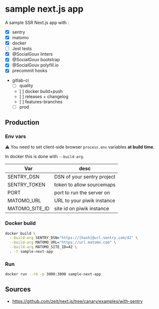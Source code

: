 # sample next.js app

A sample SSR Next.js app with :

- [x] sentry
- [x] matomo
- [x] docker
- [ ] Jest tests
- [x] @SocialGouv linters
- [x] @SocialGouv bootstrap
- [x] @SocialGouv polyfill.io
- [x] precommit hooks
- gitlab-ci
  - [ ] quality
  - [ ] docker build+push
  - [ ] releases + changelog
  - [ ] features-branches
  - [ ] prod

## Production

### Env vars

⚠ You need to set client-side browser `process.env` variables **at build time**.

In docker this is done with `--build-arg`.

| Var            | desc                       |
| -------------- | -------------------------- |
| SENTRY_DSN     | DSN of your sentry project |
| SENTRY_TOKEN   | token to allow sourcemaps  |
| PORT           | port to run the server on  |
| MATOMO_URL     | URL to your piwik instance |
| MATOMO_SITE_ID | site id on piwik instance  |

### Docker build

```sh
docker build \
  --build-arg SENTRY_DSN="https://[hash]@url.sentry.com/42" \
  --build-arg MATOMO_URL="https://url.matomo.com" \
  --build-arg MATOMO_SITE_ID=42 \
  . -t sample-next-app
```

### Run

```sh
docker run --rm -p 3000:3000 sample-next-app
```

## Sources

- https://github.com/zeit/next.js/tree/canary/examples/with-sentry
